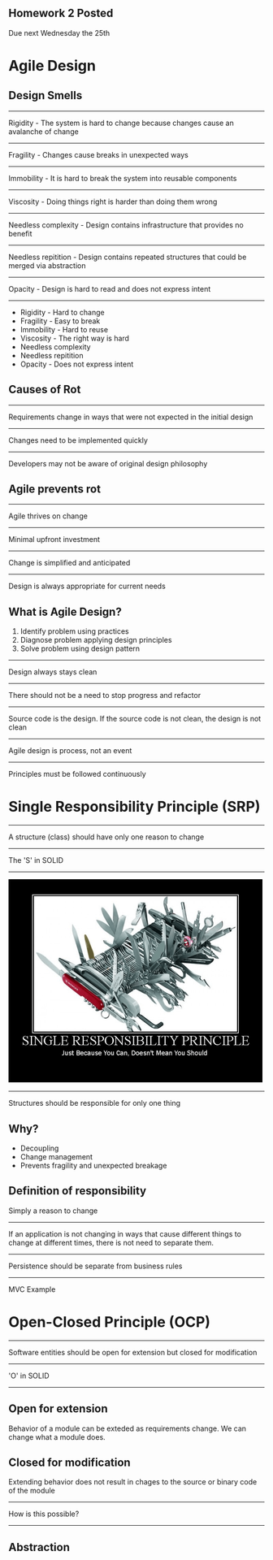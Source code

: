 Homework 2 Posted
-----------------

Due next Wednesday the 25th

Agile Design
============

Design Smells
-------------

---

Rigidity - The system is hard to change because changes cause an avalanche of change

---

Fragility - Changes cause breaks in unexpected ways

---

Immobility - It is hard to break the system into reusable components

---

Viscosity - Doing things right is harder than doing them wrong

---

Needless complexity - Design contains infrastructure that provides no benefit

---

Needless repitition - Design contains repeated structures that could be merged via abstraction

---

Opacity - Design is hard to read and does not express intent

---

- Rigidity - Hard to change
- Fragility - Easy to break
- Immobility - Hard to reuse
- Viscosity - The right way is hard
- Needless complexity
- Needless repitition
- Opacity - Does not express intent

Causes of Rot
-------------

---

Requirements change in ways that were not expected in the initial design

---

Changes need to be implemented quickly

---

Developers may not be aware of original design philosophy

Agile prevents rot
------------------

---

Agile thrives on change

---

Minimal upfront investment

---

Change is simplified and anticipated

---

Design is always appropriate for current needs

What is Agile Design?
---------------------

1. Identify problem using practices
2. Diagnose problem applying design principles
3. Solve problem using design pattern

---

Design always stays clean

---

There should not be a need to stop progress and refactor

---

Source code is the design. If the source code is not clean, the design is not clean

---

Agile design is process, not an event

---

Principles must be followed continuously

Single Responsibility Principle (SRP)
=====================================

---

A structure (class) should have only one reason to change

---

The 'S' in SOLID

---

![SRP](figures/srp.png)

---

Structures should be responsible for only one thing

Why?
----

- Decoupling
- Change management
- Prevents fragility and unexpected breakage

Definition of responsibility
----------------------------

Simply a reason to change

---

If an application is not changing in ways that cause different things to change at different times, there is not need to separate them.

---

Persistence should be separate from business rules

---

MVC Example

Open-Closed Principle (OCP)
===========================

---

Software entities should be open for extension but closed for modification

---

'O' in SOLID

---

Open for extension
------------------

Behavior of a module can be exteded as requirements change. We can change what a module does.

Closed for modification
-----------------------

Extending behavior does not result in chages to the source or binary code of the module

---

How is this possible?

---

Abstraction
-----------



